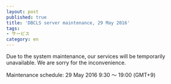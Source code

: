 ```yaml
---
layout: post
published: true
title: 'DBCLS server maintenance, 29 May 2016'
tags:
- サービス
category: en
---
```

Due to the system maintenance, our services will be temporarily unavailable. We are sorry for the inconvenience.
 
Maintenance schedule: 29 May 2016 9:30 〜 19:00 (GMT+9)